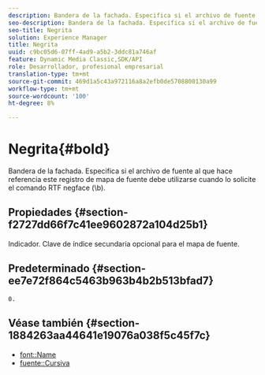 ```yaml
---
description: Bandera de la fachada. Especifica si el archivo de fuente al que hace referencia este registro de mapa de fuente debe utilizarse cuando lo solicite el comando RTF negface (\b).
seo-description: Bandera de la fachada. Especifica si el archivo de fuente al que hace referencia este registro de mapa de fuente debe utilizarse cuando lo solicite el comando RTF negface (\b).
seo-title: Negrita
solution: Experience Manager
title: Negrita
uuid: c9bc05d6-07ff-4ad9-a5b2-3ddc81a746af
feature: Dynamic Media Classic,SDK/API
role: Desarrollador, profesional empresarial
translation-type: tm+mt
source-git-commit: 469d1a5c43a972116a8a2efb0de5708800130a99
workflow-type: tm+mt
source-wordcount: '100'
ht-degree: 8%

---
```



# Negrita{#bold}

Bandera de la fachada. Especifica si el archivo de fuente al que hace referencia este registro de mapa de fuente debe utilizarse cuando lo solicite el comando RTF negface (\b).

## Propiedades {#section-f2727dd66f7c41ee9602872a104d25b1}

Indicador. Clave de índice secundaria opcional para el mapa de fuente.

## Predeterminado {#section-ee7e72f864c5463b963b4b2b513bfad7}

`0.`

## Véase también {#section-1884263aa44641e19076a038f5c45f7c}

* [font::Name](r-name-font.md#reference_C55889877DC54AABB60734DCDE86EE76)
* [fuente::Cursiva](../../../../../is-api/image-catalog/image-serving-api-ref/c-image-catalog-reference/c-font-map-reference/r-italic-font.md#reference-dc04a532b34a41af81b0b9644acfaad6)

